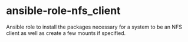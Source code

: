 # ansible-role-nfs_client
Ansible role to install the packages necessary for a system to be an NFS client as well as create a few mounts if specified.
